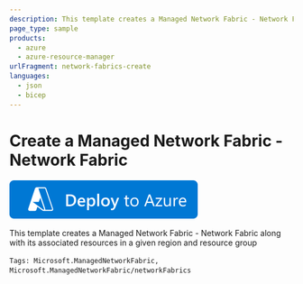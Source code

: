 ```yaml
---
description: This template creates a Managed Network Fabric - Network Fabric along with its associated resources in a given region and resource group
page_type: sample
products:
  - azure
  - azure-resource-manager
urlFragment: network-fabrics-create
languages:
  - json
  - bicep
---
```


# Create a Managed Network Fabric - Network Fabric

[![Deploy To Azure](https://raw.githubusercontent.com/Azure/azure-quickstart-templates/master/1-CONTRIBUTION-GUIDE/images/deploytoazure.svg?sanitize=true)](https://portal.azure.com/#create/Microsoft.Template/uri/https%3A%2F%2Fraw.githubusercontent.com%2FAzure%2Fazure-quickstart-templates%2Fmaster%2Fquickstarts%2Fmicrosoft.managednetworkfabric%2Fnetwork-fabrics-create%2Fmain.bicep)

This template creates a Managed Network Fabric - Network Fabric along with its associated resources in a given region and resource group

`Tags: Microsoft.ManagedNetworkFabric, Microsoft.ManagedNetworkFabric/networkFabrics`

